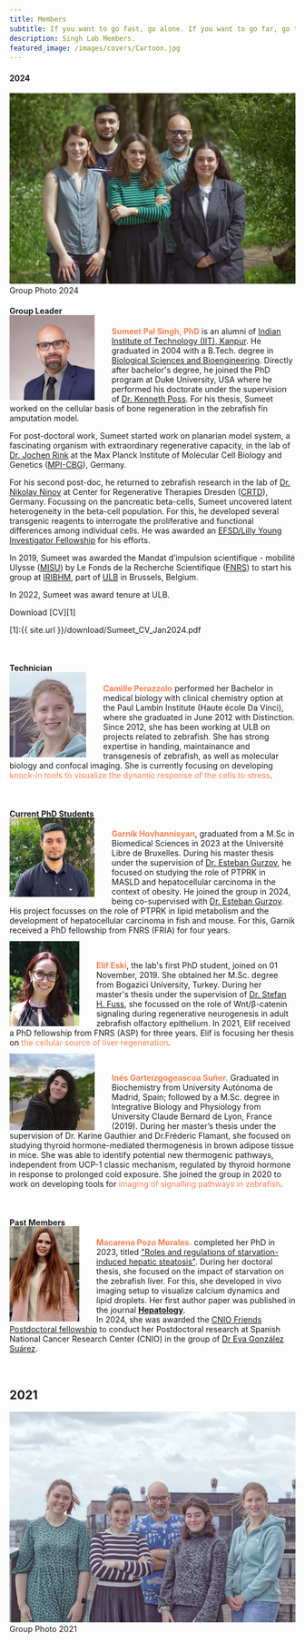 ```yaml
---
title: Members
subtitle: If you want to go fast, go alone. If you want to go far, go together.
description: Singh Lab Members.
featured_image: /images/covers/Cartoon.jpg
---
```


#### 2024

<img src="/images/members/Lab2024_Small.jpg" alt="GroupPhoto 2024">
Group Photo 2024

#### Group Leader
<img src="/images/members/sumeet.jpeg" alt="Sumeet" style="float:left;width:150px;height:150px;margin:-20px 30px 0px 0px"> 

<span style="color:coral">**Sumeet Pal Singh, PhD**</span> is an alumni of [Indian Institute of Technology (IIT), Kanpur](https://www.iitk.ac.in/). He graduated in 2004 with a B.Tech. degree in [Biological Sciences and Bioengineering](http://www.iitk.ac.in/bsbe/). Directly after bachelor's degree, he joined the PhD program at Duke University, USA where he performed his doctorate under the supervision of [Dr. Kenneth Poss](https://sites.duke.edu/posslab/). For his thesis, Sumeet worked on the cellular basis of bone regeneration in the zebrafish fin amputation model.  
  
For post-doctoral work, Sumeet started work on planarian model system, a fascinating organism with extraordinary regenerative capacity, in the lab of [Dr. Jochen Rink](https://www.mpi-cbg.de/research-groups/current-groups/jochen-rink/research-focus/) at the Max Planck Institute of Molecular Cell Biology and Genetics ([MPI-CBG](https://www.mpi-cbg.de/home/)), Germany.  
  
For his second post-doc, he returned to zebrafish research in the lab of [Dr. Nikolay Ninov](https://www.crt-dresden.de/research/research-groups/core-groups/group-leaders/dr-nikolay-ninov/) at Center for Regenerative Therapies Dresden ([CRTD](https://www.crt-dresden.de/about-us/)), Germany. Focussing on the pancreatic beta-cells, Sumeet uncovered latent heterogeneity in the beta-cell population. For this, he developed several transgenic reagents to interrogate the proliferative and functional differences among individual cells. He was awarded an [EFSD/Lilly Young Investigator Fellowship](http://www.europeandiabetesfoundation.org/efsdlilly-young-investigator.html) for his efforts.  
  
In 2019, Sumeet was awarded the Mandat d’impulsion scientifique - mobilité Ulysse ([MISU](https://www.frs-fnrs.be/fr/reglements-guides#bourses-mandats)) by Le Fonds de la Recherche Scientifique ([FNRS](https://www.frs-fnrs.be/fr/)) to start his group at [IRIBHM](https://iribhm.org/), part of [ULB](https://www.ulb.be/en) in Brussels, Belgium.  

In 2022, Sumeet was award tenure at ULB. 
  
Download [CV][1]

[1]:{{ site.url }}/download/Sumeet_CV_Jan2024.pdf

<br/>

#### Technician
<img src="/images/members/Camille.jpg" alt="Camille" style="float:left;width:135px;height:150px;margin:-20px 30px 0px 0px">

<span style="color:coral">**Camille Perazzolo**</span> performed her Bachelor in medical biology with clinical chemistry option at the Paul Lambin Institute (Haute école Da Vinci), where she graduated in June 2012 with Distinction. Since 2012, she has been working at ULB on projects related to zebrafish. She has strong expertise in handing, maintainance and transgenesis of  zebrafish, as well as molecular biology and confocal imaging. She is currently focusing on developing <span style="color:coral">knock-in tools to visualize the dynamic response of the cells to stress</span>. 

<br/>

#### Current PhD Students
<img src="/images/members/Garnik.jpg" alt="Garnik" style="float:left;width:150px;height:140px;margin:-20px 30px 0px 0px">

<span style="color:coral">**Garnik Hovhannisyan**</span>, graduated from a M.Sc in Biomedical Sciences in 2023 at the Université Libre de Bruxelles. During his master thesis under the supervision of [Dr. Esteban Gurzov](https://www.stmlaboratory.com/dr-esteban-gurzov-phd), he focused on studying the role of PTPRK in MASLD and hepatocellular carcinoma in the context of obesity. He joined the group in 2024, being co-supervised with [Dr. Esteban Gurzov](https://www.stmlaboratory.com/dr-esteban-gurzov-phd). His project focusses on the role of PTPRK in lipid metabolism and the development of hepatocellular carcinoma in fish and mouse. For this, Garnik received a PhD fellowship from FNRS (FRIA) for four years.  

<br/>

<img src="/images/members/Elif.jpg" alt="Elif" style="float:left;width:123px;height:150px;margin:-20px 30px 0px 0px">

<span style="color:coral">**Elif Eski**</span>, the lab's first PhD student, joined on 01 November, 2019. She obtained her M.Sc. degree from Bogazici University, Turkey. During her master's thesis under the supervision of [Dr. Stefan H. Fuss](http://neurobio.boun.edu.tr/), she focussed on the role of Wnt/β-catenin signaling during regenerative neurogenesis in adult zebrafish olfactory epithelium. In 2021, Elif received a PhD fellowship from FNRS (ASP) for three years. Elif is focusing her thesis on <span style="color:coral">the cellular source of liver regeneration</span>.

<br/>

<img src="/images/members/Ines.jpg" alt="Ines" style="float:left;width:150px;height:135px;margin:-20px 30px 0px 0px">

<span style="color:coral">**Inés Garteizgogeascoa Suñer.**</span> Graduated in Biochemistry from University Autónoma de Madrid, Spain; followed by a M.Sc. degree in Integrative Biology and Physiology from University Claude Bernard de Lyon, France (2019). During her master’s thesis under the supervision of Dr. Karine Gauthier and Dr.Fréderic Flamant, she focused on studying thyroid hormone-mediated thermogenesis in brown adipose tissue in mice. She was able to identify potential new thermogenic pathways, independent from UCP-1 classic mechanism, regulated by thyroid hormone in response to prolonged cold exposure. She joined the group in 2020 to work on developing tools for <span style="color:coral">imaging of signalling pathways in zebrafish</span>.

<br/>

#### Past Members

<img src="/images/members/Macarena.jpeg" alt="Macarena" style="float:left;width:123px;height:168px;margin:-20px 30px 0px 0px">

<span style="color:coral">**Macarena Pozo Morales.**</span> completed her PhD in 2023, titled ["Roles and regulations of starvation-induced hepatic steatosis"](https://difusion.ulb.ac.be/vufind/Record/ULB-DIPOT:oai:dipot.ulb.ac.be:2013/358507/Holdings). During her doctoral thesis, she focused on the impact of starvation on the zebrafish liver. For this, she developed in vivo imaging setup to visualize calcium dynamics and lipid droplets. Her first author paper was published in the journal [**Hepatology**](https://journals.lww.com/hep/Abstract/2023/03000/In_vivo_imaging_of_calcium_dynamics_in_zebrafish.10.aspx).  
In 2024, she was awarded the [CNIO Friends Postdoctoral fellowship](https://www.cnio.es/educacion-y-formacion/programas-de-fomacion/programa-de-formacion-postdoctoral/convocatoria-postdoctoral-amigos-del-cnio/) to conduct her Postdoctoral research at Spanish National Cancer Research Center (CNIO) in the group of [Dr Eva González Suárez](https://www.cnio.es/investigacion-e-innovacion/programas-cientificos/programa-de-oncologia-molecular/grupo-de-transformacion-y-metastasis/).  
<!--Graduated in Biochemistry at the University of Málaga (Spain) in 2018. During her master’s thesis under the supervision of Dr. Ma Ángeles Real Avilés and Dr. Alicia Rivera Ramírez, she focused on determining the role of dopaminergic D4 receptor on the effect of cocaine in caudate putamen in rat. At the same time, she worked as intern student in the lab of Dr. Francisco J. Bermúdez Silva and Dr. Isabel González Mariscal in IBIMA (Spain) to study the role of GPR55 on the onset of type 1 diabetes. <br/> where she focused on studying pharmacogenetic response to Tacrolimus in kidney transplantation, under the supervision of Dr. Ma José Bravo Romero. Also, she joined two Internships Erasmus scholarships during her bachelor’s degree: 1. At Warsaw University of Life Sciences (Poland) in 2017 in the lab of Dr. Hanna Bolibok-Bragoszewska, where she worked on identifying and characterizing sequences targeted by domestication and breeding in rye (Secale Cereale L); 2. At University of Oxford (United Kingdom) in 2018, under the supervision of Dr. David A. Priestman. She focused on studying the supplementation with ursodeoxycholic acid (UDCA) as a new therapy of Niemann-Pick type C (NPC) disease. After her bachelor’s degree, she obtained her M.Sc. degree in Molecular and Cellular Biology at University of Málaga in 2019. <br/>-->


<br/>


## 2021
<img src="/images/members/GroupPhoto2021_Small.jpg" alt="GroupPhoto 2021">
Group Photo 2021

